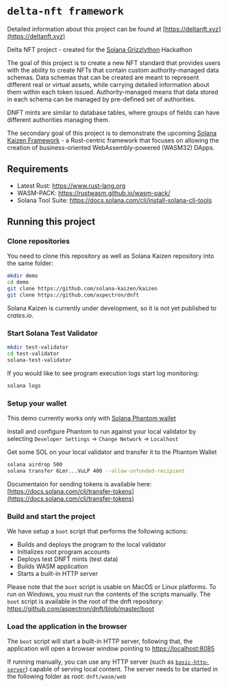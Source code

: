 # `delta-nft framework`

Detailed information about this project can be found at [https://deltanft.xyz](https://deltanft.xyz)

Delta NFT project - created for the [Solana Grizzlython](https://solana.com/grizzlython) Hackathon

The goal of this project is to create a new NFT standard that provides users with the ability to create NFTs that contain custom authority-managed data schemas. Data schemas that can be created are meant to represent different real or virtual assets, while carrying detailed information about them within each token issued. Authority-managed means that data stored in each schema can be managed by pre-defined set of authorities.

DNFT mints are similar to database tables, where groups of fields can have different authorities managing them.

The secondary goal of this project is to demonstrate the upcoming [Solana Kaizen Framework](https://aspectron.com/en/projects/kaizen.html) - a Rust-centric framework that focuses on allowing the creation of business-oriented WebAssembly-powered (WASM32) DApps.

## Requirements

- Latest Rust: https://www.rust-lang.org
- WASM-PACK: https://rustwasm.github.io/wasm-pack/
- Solana Tool Suite: https://docs.solana.com/cli/install-solana-cli-tools

## Running this project

### Clone repositories
You need to clone this repository as well as Solana Kaizen repository into the same folder:
```bash
mkdir demo
cd demo
git clone https://github.com/solana-kaizen/kaizen
git clone https://github.com/aspectron/dnft
```

Solana Kaizen is currently under development, so it is not yet published to *crates.io*.

### Start Solana Test Validator
```bash
mkdir test-validator
cd test-validator
solana-test-validator
```

If you would like to see program execution logs start log monitoring:
```bash
solana logs
```

### Setup your wallet

This demo currently works only with [Solana Phantom wallet](https://phantom.app)

Install and configure Phantom to run against your local validator by selecting
`Developer Settings` -> `Change Network` -> `Localhost`

Get some SOL on your local validator and transfer it to the Phantom Wallet
```bash
solana airdrop 500
solana transfer 6Lmr...VuLP 400 --allow-unfunded-recipient
```
Documentaion for sending tokens is available here: [https://docs.solana.com/cli/transfer-tokens](https://docs.solana.com/cli/transfer-tokens)

### Build and start the project

We have setup a `boot` script that performs the following actions:
- Builds and deploys the program to the local validator
- Initializes root program accounts
- Deploys test DNFT mints (test data)
- Builds WASM application
- Starts a built-in HTTP server

Please note that the `boot` script is usable on MacOS or Linux platforms.
To run on Windows, you must run the contents of the scripts manually.
The `boot` script is available in the root of the dnft repository:
https://github.com/aspectron/dnft/blob/master/boot

### Load the application in the browser

The `boot` script will start a built-in HTTP server, following that, the application
will open a browser window pointing to [https://localhost:8085](https://localhost:8085)

If running manually, you can use any HTTP server (such as [`basic-http-server`](https://crates.io/search?q=basic-http-server))
capable of serving local content. The server needs to be started in the following folder as root: `dnft/wasm/web`
